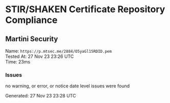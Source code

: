 # STIR/SHAKEN Certificate Repository Compliance

## Martini Security

Name: `https://p.mtsec.me/2884/O5yaGl15RDID.pem`\
Tested At: 27 Nov 23 23:26 UTC\
Time: 23ms

### Issues

no warning, or error, or notice date level issues were found

Generated: 27 Nov 23 23:28 UTC
